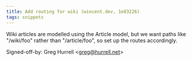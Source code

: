 ```yaml
---
title: Add routing for wiki (wincent.dev, 1e83226)
tags: snippets
---
```


Wiki articles are modelled using the Article model, but we want paths like "/wiki/foo" rather than "/article/foo", so set up the routes accordingly.

Signed-off-by: Greg Hurrell &lt;greg@hurrell.net&gt;
